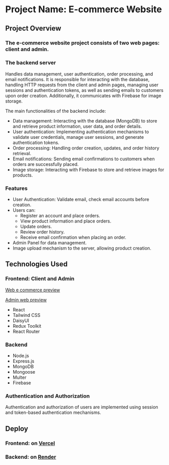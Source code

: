# Project Name: E-commerce Website

## Project Overview
### The e-commerce website project consists of two web pages: client and admin.
### The backend server
Handles data management, user authentication, order processing, and email notifications. It is responsible for interacting with the database, handling HTTP requests from the client and admin pages, managing user sessions and authentication tokens, as well as sending emails to customers upon order creation. Additionally, it communicates with Firebase for image storage.

The main functionalities of the backend include:
- Data management: Interacting with the database (MongoDB) to store and retrieve product information, user data, and order details.
- User authentication: Implementing authentication mechanisms to validate user credentials, manage user sessions, and generate authentication tokens.
- Order processing: Handling order creation, updates, and order history retrieval.
- Email notifications: Sending email confirmations to customers when orders are successfully placed.
- Image storage: Interacting with Firebase to store and retrieve images for products.

### Features
- User Authentication: Validate email, check email accounts before creation.
- Users can:
  - Register an account and place orders.
  - View product information and place orders.
  - Update orders.
  - Review order history.
  - Receive email confirmation when placing an order.
- Admin Panel for data management.
- Image upload mechanism to the server, allowing product creation.

## Technologies Used

### Frontend: Client and Admin
[Web e commerce preview](https://e-commerce-client-react.vercel.app/)

[Admin web preview](https://admin-e-commerce-nodejs-mongodb.vercel.app/)

- React
- Tailwind CSS
- DaisyUI
- Redux Toolkit
- React Router

### Backend
- Node.js
- Express.js
- MongoDB
- Mongoose
- Multer
- Firebase

### Authentication and Authorization
Authentication and authorization of users are implemented using session and token-based authentication mechanisms.

## Deploy
### Frontend: on [Vercel](https://vercel.com/)
### Backend: on [Render](https://render.com/)
